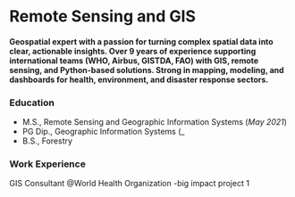 # Remote Sensing and GIS

#### Geospatial expert with a passion for turning complex spatial data into clear, actionable insights. Over 9 years of experience supporting international teams (WHO, Airbus, GISTDA, FAO) with GIS, remote sensing, and Python-based solutions. Strong in mapping, modeling, and dashboards for health, environment, and disaster response sectors.

### Education
- M.S.,    Remote Sensing and Geographic Information Systems (_May 2021_)
- PG Dip., Geographic Information Systems (_
- B.S.,    Forestry

### Work Experience
GIS Consultant @World Health Organization
-big impact project 1
